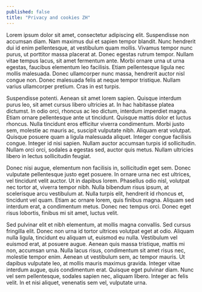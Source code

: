 ```yaml
---
published: false
title: "Privacy and cookies ZH"
---
```

Lorem ipsum dolor sit amet, consectetur adipiscing elit. Suspendisse non accumsan diam. Nam maximus dui et sapien tempor blandit. Nunc hendrerit dui id enim pellentesque, at vestibulum quam mollis. Vivamus tempor nunc purus, ut porttitor massa placerat at. Donec egestas rutrum tempor. Nullam vitae tempus lacus, sit amet fermentum ante. Morbi ornare urna ut urna egestas, faucibus elementum leo facilisis. Etiam pellentesque ligula nec mollis malesuada. Donec ullamcorper nunc massa, hendrerit auctor nisl congue non. Donec malesuada felis at neque tempor tristique. Nullam varius ullamcorper pretium. Cras in est turpis.

Suspendisse potenti. Aenean sit amet lorem sapien. Quisque interdum purus leo, sit amet cursus libero ultricies at. In hac habitasse platea dictumst. In odio orci, rhoncus ac leo dictum, interdum imperdiet magna. Etiam ornare pellentesque ante ut tincidunt. Quisque mattis dolor et luctus rhoncus. Nulla tincidunt eros efficitur viverra condimentum. Morbi justo sem, molestie ac mauris ac, suscipit vulputate nibh. Aliquam erat volutpat. Quisque posuere quam a ligula malesuada aliquet. Integer congue facilisis congue. Integer id nisi sapien. Nullam auctor accumsan turpis id sollicitudin. Nullam orci orci, sodales a egestas sed, auctor quis metus. Nullam ultricies libero in lectus sollicitudin feugiat.

Donec nisi augue, elementum non facilisis in, sollicitudin eget sem. Donec vulputate pellentesque justo eget posuere. In ornare urna nec est ultrices, vel tincidunt velit auctor. Ut in dapibus lorem. Phasellus odio nisl, volutpat nec tortor at, viverra tempor nibh. Nulla bibendum risus ipsum, at scelerisque arcu vestibulum at. Nulla turpis elit, hendrerit id rhoncus et, tincidunt vel quam. Etiam ac ornare lorem, quis finibus magna. Aliquam sed interdum erat, a condimentum metus. Donec nec tempus orci. Donec eget risus lobortis, finibus mi sit amet, luctus velit.

Sed pulvinar elit et nibh elementum, at mollis magna convallis. Sed cursus fringilla elit. Donec non urna id tortor ultrices volutpat eget at odio. Aliquam nulla ligula, tincidunt eu aliquam ut, euismod eu nulla. Vestibulum vel euismod erat, at posuere augue. Aenean quis massa tristique, mattis mi non, accumsan urna. Nulla lacus risus, condimentum sit amet risus nec, molestie tempor enim. Aenean ut vestibulum sem, ac tempor mauris. Ut dapibus vulputate leo, at mollis mauris maximus gravida. Integer vitae interdum augue, quis condimentum erat. Quisque eget pulvinar diam. Nunc vel sem pellentesque, sodales sapien nec, aliquam libero. Integer ac felis velit. In et nisi aliquet, venenatis sem vel, vulputate urna.